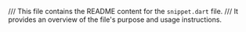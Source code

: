 /// This file contains the README content for the `snippet.dart` file.
/// It provides an overview of the file's purpose and usage instructions.
